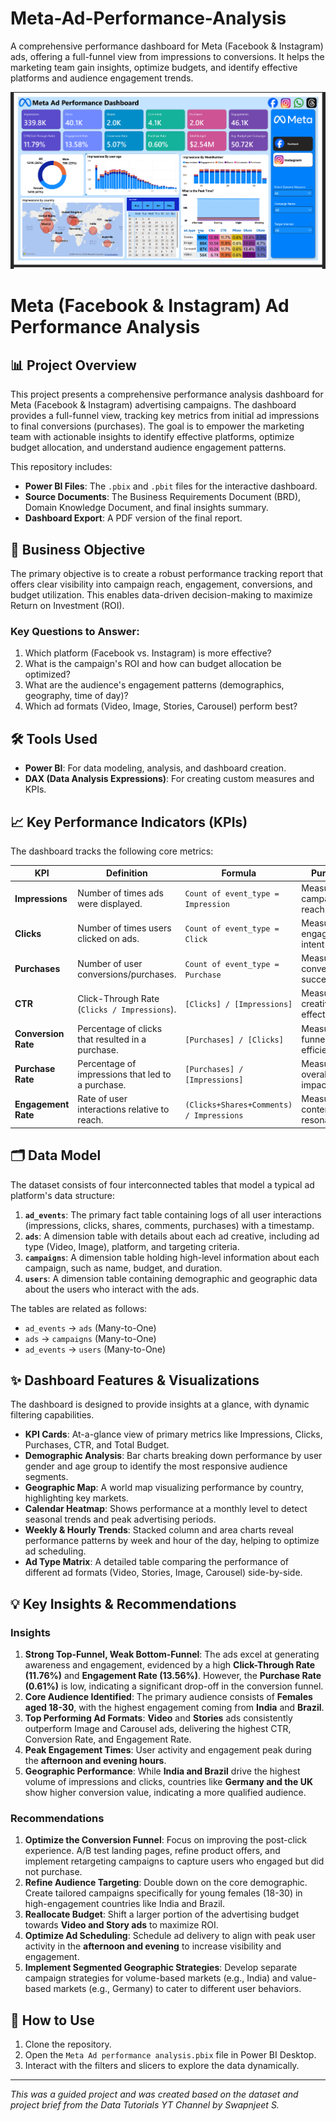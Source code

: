 # Meta-Ad-Performance-Analysis
A comprehensive performance dashboard for Meta (Facebook &amp; Instagram) ads, offering a full-funnel view from impressions to conversions. It helps the marketing team gain insights, optimize budgets, and identify effective platforms and audience engagement trends.

![Meta Ad Performance Dashboard](Thumbnail.png)


# Meta (Facebook & Instagram) Ad Performance Analysis

## 📊 Project Overview

This project presents a comprehensive performance analysis dashboard for Meta (Facebook & Instagram) advertising campaigns. The dashboard provides a full-funnel view, tracking key metrics from initial ad impressions to final conversions (purchases). The goal is to empower the marketing team with actionable insights to identify effective platforms, optimize budget allocation, and understand audience engagement patterns.

This repository includes:

  * **Power BI Files**: The `.pbix` and `.pbit` files for the interactive dashboard.
  * **Source Documents**: The Business Requirements Document (BRD), Domain Knowledge Document, and final insights summary.
  * **Dashboard Export**: A PDF version of the final report.

## 🎯 Business Objective

The primary objective is to create a robust performance tracking report that offers clear visibility into campaign reach, engagement, conversions, and budget utilization. This enables data-driven decision-making to maximize Return on Investment (ROI).

### Key Questions to Answer:

1.  Which platform (Facebook vs. Instagram) is more effective?
2.  What is the campaign's ROI and how can budget allocation be optimized?
3.  What are the audience's engagement patterns (demographics, geography, time of day)?
4.  Which ad formats (Video, Image, Stories, Carousel) perform best?

## 🛠️ Tools Used

  * **Power BI**: For data modeling, analysis, and dashboard creation.
  * **DAX (Data Analysis Expressions)**: For creating custom measures and KPIs.

## 📈 Key Performance Indicators (KPIs)

The dashboard tracks the following core metrics:

| KPI               | Definition                                      | Formula                             | Purpose                        |
| ----------------- | ----------------------------------------------- | ----------------------------------- | ------------------------------ |
| **Impressions** | Number of times ads were displayed.             | `Count of event_type = Impression`  | Measure campaign reach         |
| **Clicks** | Number of times users clicked on ads.           | `Count of event_type = Click`       | Measure engagement intent      |
| **Purchases** | Number of user conversions/purchases.           | `Count of event_type = Purchase`    | Measure conversion success     |
| **CTR** | Click-Through Rate (`Clicks / Impressions`).    | `[Clicks] / [Impressions]`          | Measure ad creative effectiveness |
| **Conversion Rate** | Percentage of clicks that resulted in a purchase. | `[Purchases] / [Clicks]`            | Measure funnel efficiency      |
| **Purchase Rate** | Percentage of impressions that led to a purchase. | `[Purchases] / [Impressions]`       | Measure overall ad impact      |
| **Engagement Rate** | Rate of user interactions relative to reach.    | `(Clicks+Shares+Comments) / Impressions` | Measure content resonance      |

## 🗂️ Data Model

The dataset consists of four interconnected tables that model a typical ad platform's data structure:

1.  **`ad_events`**: The primary fact table containing logs of all user interactions (impressions, clicks, shares, comments, purchases) with a timestamp.
2.  **`ads`**: A dimension table with details about each ad creative, including ad type (Video, Image), platform, and targeting criteria.
3.  **`campaigns`**: A dimension table holding high-level information about each campaign, such as name, budget, and duration.
4.  **`users`**: A dimension table containing demographic and geographic data about the users who interact with the ads.

The tables are related as follows:

  * `ad_events` → `ads` (Many-to-One)
  * `ads` → `campaigns` (Many-to-One)
  * `ad_events` → `users` (Many-to-One)

## ✨ Dashboard Features & Visualizations

The dashboard is designed to provide insights at a glance, with dynamic filtering capabilities.

  * **KPI Cards**: At-a-glance view of primary metrics like Impressions, Clicks, Purchases, CTR, and Total Budget.
  * **Demographic Analysis**: Bar charts breaking down performance by user gender and age group to identify the most responsive audience segments.
  * **Geographic Map**: A world map visualizing performance by country, highlighting key markets.
  * **Calendar Heatmap**: Shows performance at a monthly level to detect seasonal trends and peak advertising periods.
  * **Weekly & Hourly Trends**: Stacked column and area charts reveal performance patterns by week and hour of the day, helping to optimize ad scheduling.
  * **Ad Type Matrix**: A detailed table comparing the performance of different ad formats (Video, Stories, Image, Carousel) side-by-side.

## 💡 Key Insights & Recommendations

### Insights

1.  **Strong Top-Funnel, Weak Bottom-Funnel**: The ads excel at generating awareness and engagement, evidenced by a high **Click-Through Rate (11.76%)** and **Engagement Rate (13.56%)**. However, the **Purchase Rate (0.61%)** is low, indicating a significant drop-off in the conversion funnel.
2.  **Core Audience Identified**: The primary audience consists of **Females aged 18-30**, with the highest engagement coming from **India** and **Brazil**.
3.  **Top Performing Ad Formats**: **Video** and **Stories** ads consistently outperform Image and Carousel ads, delivering the highest CTR, Conversion Rate, and Engagement Rate.
4.  **Peak Engagement Times**: User activity and engagement peak during the **afternoon and evening hours**.
5.  **Geographic Performance**: While **India and Brazil** drive the highest volume of impressions and clicks, countries like **Germany and the UK** show higher conversion value, indicating a more qualified audience.

### Recommendations

1.  **Optimize the Conversion Funnel**: Focus on improving the post-click experience. A/B test landing pages, refine product offers, and implement retargeting campaigns to capture users who engaged but did not purchase.
2.  **Refine Audience Targeting**: Double down on the core demographic. Create tailored campaigns specifically for young females (18-30) in high-engagement countries like India and Brazil.
3.  **Reallocate Budget**: Shift a larger portion of the advertising budget towards **Video and Story ads** to maximize ROI.
4.  **Optimize Ad Scheduling**: Schedule ad delivery to align with peak user activity in the **afternoon and evening** to increase visibility and engagement.
5.  **Implement Segmented Geographic Strategies**: Develop separate campaign strategies for volume-based markets (e.g., India) and value-based markets (e.g., Germany) to cater to different user behaviors.

## 🚀 How to Use

1.  Clone the repository.
2.  Open the `Meta Ad performance analysis.pbix` file in Power BI Desktop.
3.  Interact with the filters and slicers to explore the data dynamically.

-----

*This was a guided project and was created based on the dataset and project brief from the Data Tutorials YT Channel by Swapnjeet S.*
